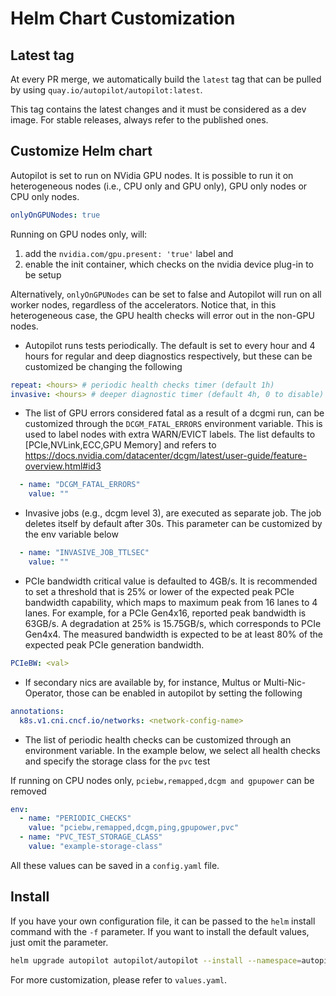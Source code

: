 # Helm Chart Customization

## Latest tag

At every PR merge, we automatically build the `latest` tag that can be pulled by using `quay.io/autopilot/autopilot:latest`.

This tag contains the latest changes and it must be considered as a dev image. For stable releases, always refer to the published ones.

## Customize Helm chart

Autopilot is set to run on NVidia GPU nodes. It is possible to run it on heterogeneous nodes (i.e., CPU only and GPU only), GPU only nodes or CPU only nodes.

```yaml
onlyOnGPUNodes: true
```

Running on GPU nodes only, will:

1) add the `nvidia.com/gpu.present: 'true'` label and
2) enable the init container, which checks on the nvidia device plug-in to be setup

Alternatively, `onlyOnGPUNodes` can be set to false and Autopilot will run on all worker nodes, regardless of the accelerators.
Notice that, in this heterogeneous case, the GPU health checks will error out in the non-GPU nodes.

- Autopilot runs tests periodically. The default is set to every hour and 4 hours for regular and deep diagnostics respectively, but these can be customized be changing the following

```yaml
repeat: <hours> # periodic health checks timer (default 1h)
invasive: <hours> # deeper diagnostic timer (default 4h, 0 to disable)
```

- The list of GPU errors considered fatal as a result of a dcgmi run, can be customized through the `DCGM_FATAL_ERRORS` environment variable. This is used to label nodes with extra WARN/EVICT labels. The list defaults to [PCIe,NVLink,ECC,GPU Memory] and refers to https://docs.nvidia.com/datacenter/dcgm/latest/user-guide/feature-overview.html#id3

```yaml
  - name: "DCGM_FATAL_ERRORS"
    value: ""
```

- Invasive jobs (e.g., dcgm level 3), are executed as separate job. The job deletes itself by default after 30s. This parameter can be customized by the env variable below

```yaml
  - name: "INVASIVE_JOB_TTLSEC"
    value: ""
```

- PCIe bandwidth critical value is defaulted to 4GB/s. It is recommended to set a threshold that is 25% or lower of the expected peak PCIe bandwidth capability, which maps to maximum peak from 16 lanes to 4 lanes. For example, for a PCIe Gen4x16, reported peak bandwidth is 63GB/s. A degradation at 25% is 15.75GB/s, which corresponds to PCIe Gen4x4. The measured bandwidth is expected to be at least 80% of the expected peak PCIe generation bandwidth.

```yaml
PCIeBW: <val>
```

- If secondary nics are available by, for instance, Multus or Multi-Nic-Operator, those can be enabled in autopilot by setting the following

```yaml
annotations:
  k8s.v1.cni.cncf.io/networks: <network-config-name>
```

- The list of periodic health checks can be customized through an environment variable. In the example below, we select all health checks and specify the storage class for the `pvc` test

If running on CPU nodes only, `pciebw,remapped,dcgm and gpupower` can be removed

```yaml
env:
  - name: "PERIODIC_CHECKS"
    value: "pciebw,remapped,dcgm,ping,gpupower,pvc"
  - name: "PVC_TEST_STORAGE_CLASS"
    value: "example-storage-class"
```

All these values can be saved in a `config.yaml` file.

## Install

If you have your own configuration file, it can be passed to the `helm` install command with the `-f` parameter. If you want to install the default values, just omit the parameter.

```bash
helm upgrade autopilot autopilot/autopilot --install --namespace=autopilot --create-namespace <-f your-config.yml>
```

For more customization, please refer to `values.yaml`.
